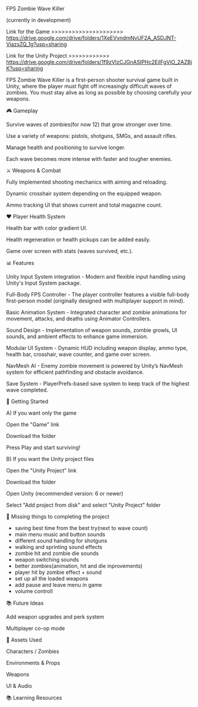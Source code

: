 FPS Zombie Wave Killer

(currently in development)

Link for the Game >>>>>>>>>>>>>>>>>>>>> https://drive.google.com/drive/folders/1XeEVvndmNvUF2A_ASDJNT-ViazsZQ_1g?usp=sharing

Link for the Unity Project >>>>>>>>>>>> https://drive.google.com/drive/folders/1f9zVIzCJGnASIPHc2EilFgViO_2AZBjK?usp=sharing


FPS Zombie Wave Killer is a first-person shooter survival game built in Unity, where the player must fight off increasingly difficult waves of zombies. You must stay alive as long as possible by choosing carefully your weapons.


🎮 Gameplay



Survive waves of zombies(for now 12) that grow stronger over time.



Use a variety of weapons: pistols, shotguns, SMGs, and assault rifles.



Manage health and positioning to survive longer.



Each wave becomes more intense with faster and tougher enemies.



⚔️ Weapons \& Combat



Fully implemented shooting mechanics with aiming and reloading.



Dynamic crosshair system depending on the equipped weapon.



Ammo tracking UI that shows current and total magazine count.



❤️ Player Health System



Health bar with color gradient UI.



Health regeneration or health pickups can be added easily.



Game over screen with stats (waves survived, etc.).



📊 Features



Unity Input System integration - Modern and flexible input handling using Unity's Input System package.



Full-Body FPS Controller - The player controller features a visible full-body first-person model (originally designed with multiplayer support in mind).



Basic Animation System - Integrated character and zombie animations for movement, attacks, and deaths using Animator Controllers.



Sound Design - Implementation of weapon sounds, zombie growls, UI sounds, and ambient effects to enhance game immersion.



Modular UI System - Dynamic HUD including weapon display, ammo type, health bar, crosshair, wave counter, and game over screen.



NavMesh AI - Enemy zombie movement is powered by Unity’s NavMesh system for efficient pathfinding and obstacle avoidance.



Save System - PlayerPrefs-based save system to keep track of the highest wave completed.



🚀 Getting Started


A) If you want only the game



Open the "Game" link



Download the folder



Press Play and start surviving!



B) If you want the Unity project files



Open the "Unity Project" link


Download the folder


Open Unity (recommended version: 6 or newer)



Select "Add project from disk" and select "Unity Project" folder



📃 Missing things to completing the project



* saving best time from the best try(next to wave count)
* main menu music and button sounds
* different sound handling for shotguns
* walking and sprinting sound effects
* zombie hit and zombie die sounds
* weapon switching sounds
* better zombies(animation, hit and die inprovements)
* player hit by zombie effect + sound
* set up all the loaded weapons
* add pause and leave menu in game
* volume controll



📚 Future Ideas



Add weapon upgrades and perk system



Multiplayer co-op mode



📁 Assets Used



Characters / Zombies



Environments \& Props



Weapons



UI \& Audio



📚 Learning Resources

